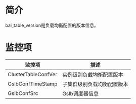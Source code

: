 # 简介

bal_table_version是负载均衡配置的版本信息。

# 监控项

| 监控项              | 描述              |
| ------------------- | ----------------- |
| ClusterTableConfVer | 实例级别负载均衡配置版本 |
| GslbConfTimeStamp   | 子集群级别负载均衡配置版本 |
| GslbConfSrc         | Gslb调度器信息      |
